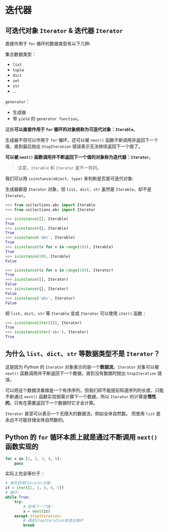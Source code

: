 # 迭代器

## 可迭代对象 `Iterator` & 迭代器 `Iterator`

直接作用于 `for` 循环的数据类型有以下几种:

集合数据类型：

- `list`
- `tuple`
- `dict`
- `set`
- `str`
- ...

`generator`：

- 生成器
- 带 `yield` 的 `generator function`。

这些**可以直接作用于 `for` 循环的对象统称为可迭代对象：`Iterable`**。

生成器不但可以作用于 `for` 循环，还可以被 `next()` 函数不断调用并返回下一个值，直到最后抛出 `StopIteration` 错误表示无法继续返回下一个值了。

**可以被 `next()` 函数调用并不断返回下一个值的对象称为迭代器：`Iterator`**。

> 注意，`Iterable` 和 `Iterator` 是不一样的。

我们可以用 `isinstance(object, type)` 来判断是否是可迭代对象:

生成器都是 `Iterator` 对象，但 `list`、`dict`、`str` 虽然是 `Iterable`，却不是 `Iterator`。

```python
>>> from collections.abc import Iterable
>>> from collections.abc import Iterator

>>> isinstance([], Iterable)
True
>>> isinstance({}, Iterable)
True
>>> isinstance('abc', Iterable)
True
>>> isinstance((x for x in range(10)), Iterable)
True
>>> isinstance(100, Iterable)
False

>>> isinstance((x for x in range(10)), Iterator)
True
>>> isinstance([], Iterator)
False
>>> isinstance({}, Iterator)
False
>>> isinstance('abc', Iterator)
False
```

把 `list`、`dict`、`str` 等 `Iterable` 变成 `Iterator` 可以使用 `iter()` 函数：

```python
>>> isinstance(iter([]), Iterator)
True
>>> isinstance(iter('abc'), Iterator)
True
```

## 为什么 `list`、`dict`、`str` 等数据类型不是 `Iterator`？

这是因为 Python 的 `Iterator` 对象表示的是一个**数据流**，`Iterator` 对象可以被 `next()` 函数调用并不断返回下一个数据，直到没有数据时抛出 `StopIteration` 错误。

可以把这个数据流看做是一个有序序列，但我们却不能提前知道序列的长度，只能不断通过 `next()` 函数实现按需计算下一个数据，所以 `Iterator` 的计算是**惰性的**，只有在需要返回下一个数据时它才会计算。

`Iterator` 甚至可以表示一个无限大的数据流，例如全体自然数。
而使用 `list` 是永远不可能存储全体自然数的。

## Python 的 `for` 循环本质上就是通过不断调用 `next()` 函数实现的

```python
for x in [1, 2, 3, 4, 5]:
    pass
```

实际上完全等价于：

```python
# 首先获得Iterator对象:
it = iter([1, 2, 3, 4, 5])
# 循环:
while True:
    try:
        # 获得下一个值:
        x = next(it)
    except StopIteration:
        # 遇到StopIteration就退出循环
        break
```
